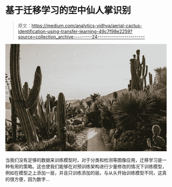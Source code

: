 # 基于迁移学习的空中仙人掌识别

> 原文：<https://medium.com/analytics-vidhya/aerial-cactus-identification-using-transfer-learning-49c7f98e2259?source=collection_archive---------24----------------------->

![](img/4bbcc6938284237a352f866c493ac61d.png)

当我们没有足够的数据来训练模型时，对于分类和检测等图像应用，迁移学习是一种有用的策略。这也使我们能够在对预训练架构进行少量修改的情况下训练模型，例如在模型之上添加一层，并且只训练添加的层。与从头开始训练模型不同，这真的很方便，因为数字…
